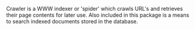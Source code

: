 Crawler is a WWW indexer or 'spider' which crawls URL's and retrieves their page contents for later use.  Also included in this package is a means to search indexed documents stored in the database. 